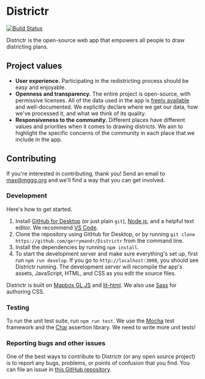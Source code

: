 # Districtr

[![Build Status](https://travis-ci.org/gerrymandr/Districtr.svg?branch=master)](https://travis-ci.org/gerrymandr/Districtr)

Districtr is the open-source web app that empowers all people to draw districting plans.

## Project values

- **User experience.** Participating in the redistricting process should be easy and enjoyable.
- **Openness and transparency.** The entire project is open-source, with permissive licenses.
  All of the data used in the app is [freely available](https://github.com/mggg-states) and well-documented.
  We explicitly declare where we get our data, how we've processed it, and what we think of its quality.
- **Responsiveness to the community.** Different places have different values and priorities when
  it comes to drawing districts. We aim to highlight the specific concerns of the community in each place
  that we include in the app.

## Contributing

If you're interested in contributing, thank you! Send an email to [max@mggg.org](mailto:max@mggg.org)
and we'll find a way that you can get involved.

### Development

Here's how to get started. 

1. Install [GitHub for Desktop](https://desktop.github.com/) (or just plain `git`),
  [Node.js](https://nodejs.org/en/), and a helpful text editor. We recommend
  [VS Code](https://code.visualstudio.com/).
2. Clone the repository using GitHub for Desktop, or by running
  `git clone https://github.com/gerrymandr/Districtr` from the command line.
3. Install the dependencies by running `npm install`.
4. To start the development server and make sure everything's set up, first run `npm run develop`.
  If you go to `http://localhost:3000`, you should see Districtr running. The development
  server will recompile the app's assets, JavaScript, HTML, and CSS as you edit the source files.

Districtr is built on [Mapbox GL JS](https://docs.mapbox.com/mapbox-gl-js/api/)
and [lit-html](https://lit-html.polymer-project.org/guide). We also use [Sass](https://sass-lang.com/)
for authoring CSS.

### Testing

To run the unit test suite, run `npm run test`. We use the [Mocha](https://mochajs.org/)
test framework and the [Chai](https://www.chaijs.com/) assertion library.
We need to write more unit tests!

### Reporting bugs and other issues

One of the best ways to contribute to Districtr (or any open source project) is
to report any bugs, problems, or points of confusion that you find. You can file an
issue in [this GitHub repository](https://github.com/gerrymandr/Districtr/issues).
